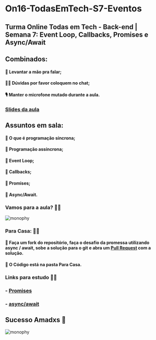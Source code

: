 
# On16-TodasEmTech-S7-Eventos

## Turma Online Todas em Tech - Back-end | Semana 7: Event Loop, Callbacks, Promises e Async/Await

## Combinados:

#### 🤚 Levantar a mão pra falar;
#### 🤷‍♀️ Dúvidas por favor coloquem no chat;
#### 🎙 Manter o microfone mutado durante a aula.

### [Slides da aula](https://docs.google.com/presentation/d/1hik5KVEutK7ec1MHRnNEDy5NikDGC8GP/edit?usp=sharing&ouid=103451384479324478678&rtpof=true&sd=true)

## Assuntos em sala: 

#### 📝 O que é programação síncrona;
#### 📝 Programação assíncrona;
#### 📝 Event Loop;
#### 📝 Callbacks;
#### 📝 Promises;
#### 📝 Async/Await.


### Vamos para a aula? 👩‍💻 
![monophy](https://media.giphy.com/media/TRUJ0BJOxOmru/giphy.gif)

### Para Casa: 👩‍💻 

#### 📝 Faça um fork do repositório, faça o desafio da promessa utilizando async / await, sobe a solução para o git e abra um [Pull Request](https://github.com/grupy-sp/encontros/wiki/Como-sincronizar-o-seu-Fork-com-o-repo-principal) com a solução. 
#### 📝 O Código está na pasta Para Casa.


### Links para estudo 👩‍💻
### - [Promises](https://medium.com/trainingcenter/entendendo-promises-de-uma-vez-por-todas-32442ec725c2)

### -  [async/await](https://medium.com/balta-io/nodejs-async-await-21ca3636252a)


## Sucesso Amadxs 🥰


![monophy](https://user-images.githubusercontent.com/66445871/132948479-b243916d-9fbf-4f84-aec2-07e21374f8e7.gif)




